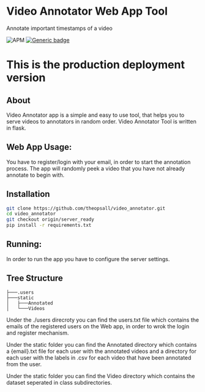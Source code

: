 # Video Annotator Web App Tool
Annotate important timestamps of a video

![APM](https://img.shields.io/apm/l/vim-mode)
[![Generic badge](https://img.shields.io/badge/python->=3-green.svg)](https://shields.io/)

# This is the production deployment version
About
----
Video Annotator app is a simple and easy to use tool, that helps you to serve videos to annotators
 in random order. Video Annotator Tool is written in flask.

 ## Web App Usage:

 You have to register/login with your email, in order to start the annotation process.
 The app will randomly peek a video that you have not already annotate to begin with.


## Installation
```bash
git clone https://github.com/theopsall/video_annotator.git
cd video_annotator
git checkout origin/server_ready
pip install -r requirements.txt
```

## Running:
In order to run the app you have to configure the server settings.


Tree Structure
---
```
├───.users
├───static
│   ├───Annotated
│   └───Videos
```
Under the ./users direcroty you can find the users.txt file which contains the emails of the registered users on the Web app, in order to wrok the login and register mechanism.

Under the static folder you can find the Annotated directory which contains a {email}.txt file for each user with the annotated videos and a directory for each user with the labels in .csv for each video that have been annotated from the user.

Under the static folder you can find the Video directory which contains the dataset seperated in class subdirectories.